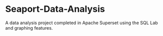 # Seaport-Data-Analysis
A data analysis project completed in Apache Superset using the SQL Lab and graphing features. 
